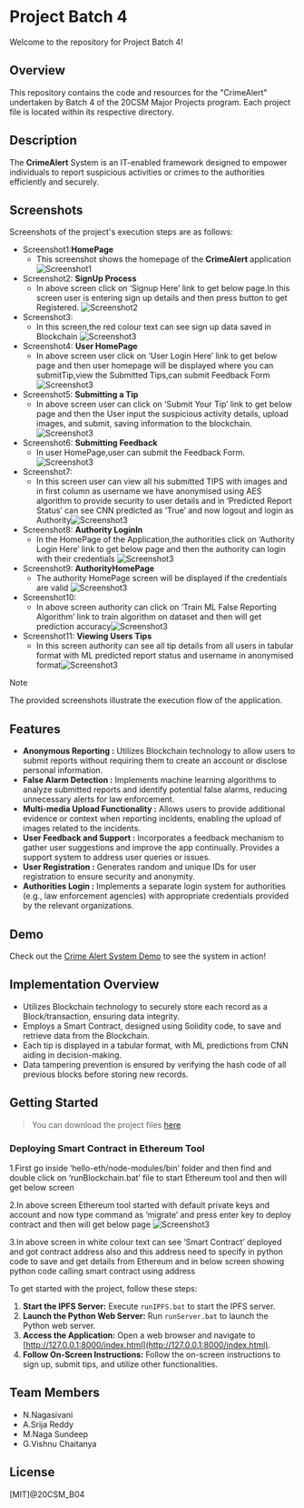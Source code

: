 # Project Batch 4

Welcome to the repository for Project Batch 4!

## Overview
This repository contains the code and resources for the "CrimeAlert" undertaken by Batch 4 of the 20CSM Major Projects program. Each project file is located within its respective directory.

## Description
The **CrimeAlert** System is an IT-enabled framework designed to empower individuals to report suspicious activities or crimes to the authorities efficiently and securely.

## Screenshots

Screenshots of the project's execution steps are as follows:

- Screenshot1:**HomePage**
  - This screenshot shows the homepage of the **CrimeAlert** application ![Screenshot1](https://github.com/Srija4/anonymousreport/blob/main/Homepage.jpg)
- Screenshot2: **SignUp Process**
  - In above screen click on ‘Signup Here’ link to get below page.In this screen user is entering sign up details and then press button to get Registered.
 ![Screenshot2](https://github.com/Srija4/anonymousreport/blob/main/User%20SIgnup.jpg)
- Screenshot3:
  - In this screen,the red colour text can see sign up data saved in Blockchain  ![Screenshot3](https://github.com/Srija4/anonymousreport/blob/main/.jpg)
- Screenshot4: **User HomePage**
  - In above screen user click on ‘User Login Here’ link to get below page and then user homepage will be displayed where you can submitTip,view the Submitted Tips,can submit Feedback Form![Screenshot3](https://github.com/Srija4/anonymousreport/blob/main/User%20LoginIn.jpg)
- Screenshot5: **Submitting a Tip**
  - In above screen user can click on ‘Submit Your Tip’ link to get below page and then the User input the suspicious activity details, upload images, and submit, saving information to the blockchain.![Screenshot3](https://github.com/Srija4/anonymousreport/blob/main/User%20Tipsubmission.jpg)
- Screenshot6: **Submitting Feedback**
  - In user HomePage,user can submit the Feedback Form.![Screenshot3](https://github.com/Srija4/anonymousreport/blob/main/User%20FeedbackForm.jpg)
- Screenshot7:
  - In this screen user can view all his submitted TIPS with images and in first column as username we have anonymised using AES algorithm to provide security to user details and in ‘Predicted Report Status’ can see CNN predicted as ‘True’ and now logout and login as Authority![Screenshot3](https://github.com/Srija4/anonymousreport/blob/main/User%20View%20Submitted%20Tips.jpg)
- Screenshot8: **Authority LoginIn**
  - In the HomePage of the Application,the authorities click on ‘Authority Login Here’ link to get below page and then the authority can login with their credentials
![Screenshot3](https://github.com/Srija4/anonymousreport/blob/main/Authority%20Login.jpg)
- Screenshot9: **AuthorityHomePage**
  - The authority HomePage screen will be displayed if the credentials are valid
 ![Screenshot3](https://github.com/Srija4/anonymousreport/blob/main/Authority%20Homepage.jpg)
- Screenshot10:
  - In above screen authority can click on ‘Train ML False Reporting Algorithm’ link to train algorithm on dataset and then will get prediction accuracy![Screenshot3](https://github.com/Srija4/anonymousreport/blob/main/False%20Reporting%20algorithm.jpg)
- Screenshot11: **Viewing Users Tips**
  - In this screen authority can see all tip details from all users in tabular format with ML predicted report status and username in anonymised format![Screenshot3](https://github.com/Srija4/anonymousreport/blob/main/View%20users%20Submitted%20Tips.jpg)



> [!NOTE]  
> The provided screenshots illustrate the execution flow of the application.

## Features

- **Anonymous Reporting :** Utilizes Blockchain technology to allow users to submit reports without requiring them to create an account or disclose personal information.
- **False Alarm Detection :** Implements machine learning algorithms to analyze submitted reports and identify potential false alarms, reducing unnecessary alerts for law enforcement.
- **Multi-media Upload Functionality :** Allows users to provide additional evidence or context when reporting incidents, enabling the upload of images related to the incidents.
- **User Feedback and Support :** Incorporates a feedback mechanism to gather user suggestions and improve the app continually. Provides a support system to address user queries or issues.
- **User Registration :** Generates random and unique IDs for user registration to ensure security and anonymity.
- **Authorities Login :** Implements a separate login system for authorities (e.g., law enforcement agencies) with appropriate credentials provided by the relevant organizations.


## Demo

Check out the [Crime Alert System Demo](https://drive.google.com/file/d/1EtTVwEbIR7MFhfHPJ8k2Hx7H4Z0fklOm/view?usp=drive_link) to see the system in action!


## Implementation Overview

- Utilizes Blockchain technology to securely store each record as a Block/transaction, ensuring data integrity.
- Employs a Smart Contract, designed using Solidity code, to save and retrieve data from the Blockchain.
- Each tip is displayed in a tabular format, with ML predictions from CNN aiding in decision-making.
- Data tampering prevention is ensured by verifying the hash code of all previous blocks before storing new records.

## Getting Started

>You can download the project files [here](https://github.com/20CSM-MAJOR-PROJECTS/PROJECT-BATCH-4/archive/refs/heads/master.zip)

### Deploying Smart Contract in Ethereum Tool

1.First go inside ‘hello-eth/node-modules/bin’ folder and then find and double click on ‘runBlockchain.bat’ file to start Ethereum tool and then will get below screen

2.In above screen Ethereum tool started with default private keys and account and now type command as ‘migrate’ and press enter key to deploy contract and then will get below page
![Screenshot3](https://github.com/Srija4/anonymousreport/blob/main/runtime%20pic.jpg)

3.In above screen in white colour text can see ‘Smart Contract’ deployed and got contract address also and this address need to specify in python code to save and get details from Ethereum and in below screen showing python code calling smart contract using address

To get started with the project, follow these steps:

1. **Start the IPFS Server:** Execute `runIPFS.bat` to start the IPFS server.
2. **Launch the Python Web Server:** Run `runServer.bat` to launch the Python web server.
3. **Access the Application:** Open a web browser and navigate to [http://127.0.0.1:8000/index.html](http://127.0.0.1:8000/index.html).
4. **Follow On-Screen Instructions:** Follow the on-screen instructions to sign up, submit tips, and utilize other functionalities.
## Team Members

- N.Nagasivani
- A.Srija Reddy
- M.Naga Sundeep
- G.Vishnu Chaitanya
## License

[MIT]@20CSM_B04


